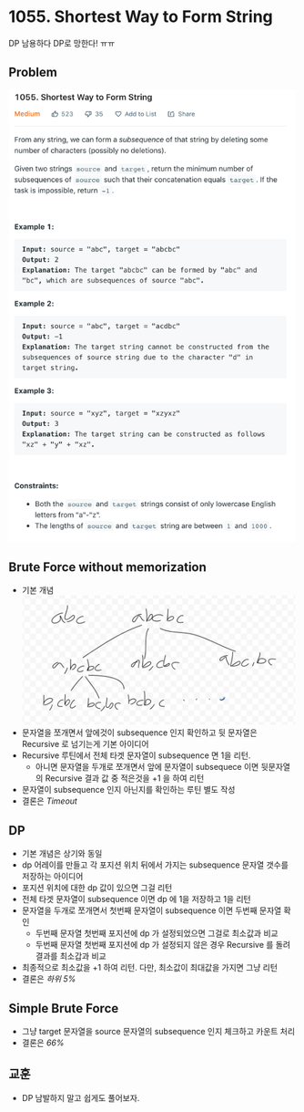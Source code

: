 # 1055. Shortest Way to Form String

DP 남용하다 DP로 망한다! ㅠㅠ

## Problem

![Leetcode Problem](1.png)

## Brute Force without memorization
- 기본 개념
![Basic Algorithm](2.png)
- 문자열을 쪼개면서 앞에것이 subsequence 인지 확인하고 뒷 문자열은 Recursive 로 넘기는게 기본 아이디어
- Recursive 루틴에서 전체 타겟 문자열이 subsequence 면 1을 리턴.
  - 아니면 문자열을 두개로 쪼개면서 앞에 문자열이 subsequece 이면 뒷문자열의 Recursive 결과 값 중 적은것을 +1 을 하여 리턴
- 문자열이 subsequence 인지 아닌지를 확인하는 루틴 별도 작성
- 결론은 *Timeout*

## DP
- 기본 개념은 상기와 동일
- dp 어레이를 만들고 각 포지션 위치 뒤에서 가지는 subsequence 문자열 갯수를 저장하는 아이디어
- 포지션 위치에 대한 dp 값이 있으면 그걸 리턴
- 전체 타겟 문자열이 subsequence 이면 dp 에 1을 저장하고 1을 리턴
- 문자열을 두개로 쪼개면서 첫번째 문자열이 subsequence 이면 두번째 문자열 확인
  - 두번째 문자열 첫번째 포지션에 dp 가 설정되었으면 그걸로 최소값과 비교
  - 두번째 문자열 첫번째 포지션에 dp 가 설정되지 않은 경우 Recursive 를 돌려 결과를 최소갑과 비교
- 최종적으로 최소값을 +1 하여 리턴. 다만, 최소값이 최대값을 가지면 그냥 리턴
- 결론은 *하위 5%*

## Simple Brute Force
- 그냥 target 문자열을 source 문자열의 subsequence 인지 체크하고 카운트 처리
- 결론은 *66%*

## 교훈
- DP 남발하지 말고 쉽게도 풀어보자.

